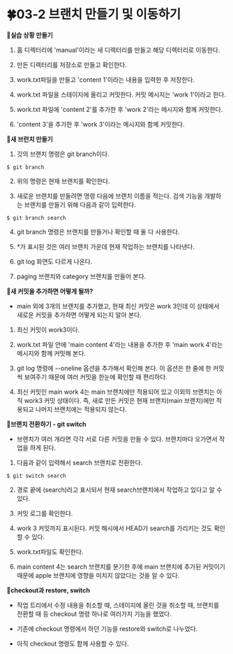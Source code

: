 # 🍀03-2 브랜치 만들기 및 이동하기

**🌱실습 상황 만들기**
1. 홈 디렉터리에 'manual'이라는 새 디렉터리를 만들고 해당 디렉터리로 이동한다.

2. 만든 디렉터리를 저장소로 만들고 확인한다.

3. work.txt파일을 만들고 'content 1'이라는 내용을 입력한 후 저장한다.

4. work.txt 파일을 스테이지에 올리고 커밋한다. 커밋 메시지는 'work 1'이라고 한다.

5. work.txt 파일에 'content 2'를 추가한 후 'work 2'라는 메시지와 함께 커밋한다.

6. 'content 3'을 추가한 후 'work 3'이라는 메시지와 함께 커밋한다.

**🌱새 브런치 만들기**
1. 깃의 브랜치 명령은 git branch이다.
```
$ git branch
```

2. 위의 명령은 현재 브랜치를 확인한다.

3. 새로운 브랜치를 만들려면 명령 다음에 브랜치 이름을 적는다.
검색 기능을 개발하는 브랜치를 만들기 위해 다음과 같이 입력한다.
```
$ git branch search
```

4. git branch 명령은 브랜치를 만들거나 확인할 때 둘 다 사용한다.

5. *가 표시된 것은 여러 브랜치 가운데 현재 작업하는 브랜치를 나타낸다.

6. git log 화면도 다르게 나온다.

7. paging 브랜치와 category 브랜치를 만들어 본다.

**🌱새 커밋을 추가하면 어떻게 될까?**
- main 외에 3개의 브랜치를 추가했고, 현재 최신 커밋은 work 3인데 이 상태에서 새로운 커밋을 추가하면 어떻게 되는지 알아 본다.

1. 최신 커밋이 work3이다.
2. work.txt 파일 안에 'main content 4'라는 내용을 추가한 후 'main work 4'라는 메시지와 함께 커밋해 본다.

3. git log 명령에 --oneline 옵션을 추가해서 확인해 본다. 이 옵션은 한 줄에 한 커밋씩 보여주기 때문에 여러 커밋을 한눈에 확인할 때 편리하다.

4. 최신 커밋인 main work 4는 main 브랜치에만 적용되어 있고 이외의 브랜치는 아직 work3 커밋 상태이다. 즉, 새로 만든 커밋은 현재 브랜치(main 브랜치)에만 적용되고 나머지 브랜치에는 적용되지 않는다.

**🌱브랜치 전환하기 - git switch**
- 브랜치가 여러 개라면 각각 서로 다른 커밋을 만들 수 있다. 브랜치마다 오가면서 작업을 하게 된다.

1. 다음과 같이 입력해서 search 브랜치로 전환한다.
```
$ git switch search
```

2. 경로 끝에 (search)라고 표시되서 현재 search브랜치에서 작업하고 있다고 알 수 있다.

3. 커밋 로그를 확인한다.

4. work 3 커밋까지 표시된다. 커밋 해시에서 HEAD가 search를 가리키는 것도 확인할 수 있다.

5. work.txt파일도 확인한다.

6. main content 4는 search 브랜치를 분기한 후에 main 브랜치에 추가된 커밋이기 때문에 apple 브랜치에 영향을 미치지 않았다는 것을 알 수 있다.

**🌱checkout과 restore, switch**
- 작업 트리에서 수정 내용을 취소할 때, 스테이지에 올린 것을 취소할 때, 브랜치를 전환할 때 등 checkout 명령 하나로 여러가지 기능을 했었다.

- 기존에 checkout 명령에서 하던 기능을 restore와 switch로 나누었다.

- 아직 checkout 명령도 함께 사용할 수 있다.